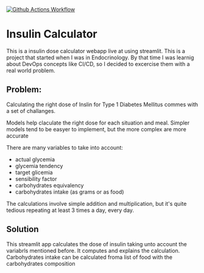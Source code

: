 [![Github Actions Workflow](https://github.com/DiogoCarapito/insulin_calculator/actions/workflows/main.yaml/badge.svg)](https://github.com/DiogoCarapito/insulin_calculator/actions/workflows/main.yaml)

# Insulin Calculator
This is a insulin dose calculator webapp live at []() using streamlit. 
This is a project that started when I was in Endocrinology. By that time I was learnig about DevOps concepts like CI/CD, so I decided to excercise them with a real world problem.

## Problem: 
Calculating the right dose of Inslin for Type 1 Diabetes Mellitus commes with a set of challanges.

Models help claculate the right dose for each situation and meal. Simpler models tend to be easyer to implement, but the more complex are more accurate    

There are many variables to take into account:
- actual glycemia
- glycemia tendency
- target glicemia
- sensibility factor
- carbohydrates equivalency
- carbohydrates intake (as grams or as food)

The calculations involve simple addition and multiplication, but it's quite tedious repeating at least 3 times a day, every day.

## Solution

This streamlit app calculates the dose of insulin taking unto account the variabrls mentioned before.
It computes and explains the calculation.
Carbohydrates intake can be calculated froma list of food with the carbohydrates composition